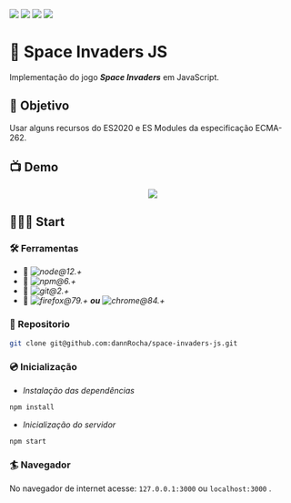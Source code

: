 ![](https://img.shields.io/github/repo-size/dannrocha/space-invaders-js)
![](https://img.shields.io/github/license/dannrocha/space-invaders-js)
![](https://img.shields.io/github/last-commit/dannrocha/space-invaders-js)
![](https://img.shields.io/badge/daniel%20rocha-dev-green)

# :space_invader: Space Invaders JS

Implementação do jogo ***Space Invaders*** em JavaScript.

## :dart: Objetivo

Usar alguns recursos do ES2020 e ES Modules da especificação ECMA-262.


## :tv: Demo
<p align="center">
  <img src="assets/img/demo.gif" />
</p>


## &#x1F477;&#x1F3FF;&#x200D;&#x2642;&#xFE0F; Start
### &#x1F6E0;&#xFE0F; Ferramentas

* :pushpin: *![node@12.+](http://img.shields.io/badge/Node.js@12.+-%230077B6.svg?&style=flat-square&logo=node.js&logoColor=white&color=60975a&labelColor=313131)*
* :pushpin: *![npm@6.+](http://img.shields.io/badge/NPM@6.+-%230077B6.svg?&style=flat-square&logo=npm&logoColor=white&color=c12127&labelColor=000)*
* :pushpin: *![git@2.+](http://img.shields.io/badge/Git@2.+-%230077B6.svg?&style=flat-square&logo=git&logoColor=white&color=3f2f00&labelColor=e94e31)*
* :pushpin: *![firefox@79.+](http://img.shields.io/badge/Firefox@79.+-%230077B6.svg?&style=flat-square&logo=firefox-browser&logoColor=white&color=f5ab37&labelColor=f73b42)* ***ou*** *![chrome@84.+](http://img.shields.io/badge/Chrome@84.+-%230077B6.svg?&style=flat-square&logo=google-chrome&logoColor=#039433&color=c60031&labelColor=0094f7)*

### :file_folder: Repositorio
```sh
git clone git@github.com:dannRocha/space-invaders-js.git
```
### :cd: Inicialização
* *Instalação das dependências*
```sh
npm install
```
* *Inicialização do servidor*
```sh
npm start
```

### :surfer: Navegador
No navegador de internet acesse: ```127.0.0.1:3000``` ou ```localhost:3000``` .
